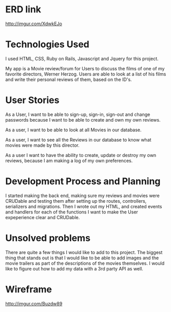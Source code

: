 # ERD link
http://imgur.com/XdwkEJo

# Technologies Used
I used HTML, CSS, Ruby on Rails, Javascript and Jquery for this project.

My app is a Movie review/forum for Users to discuss the films of one  of my favorite directors, Werner Herzog. Users are able to look at a list of his films and write their personal reviews of them, based on the ID's.

# User Stories

As a User, I want to be able to sign-up, sign-in, sign-out and change passwords because I want to be able to create and own my own reviews.

As a user, I want to be able to look at all Movies in our database.

As a user, I want to see all the Reviews in our database to know what movies were made by this director.

As a user I want to have the ability to create, update or destroy my own reviews, because I am making a log of my own preferences.

# Development Process and Planning
I started making the back end, making sure my reviews and movies were CRUDable and testing them after setting up the routes, controllers, serializers and migrations.
Then I wrote out my HTML, and created events and handlers for each of the functions I want to make the User expeperience clear and CRUDable.

# Unsolved problems
There are quite a few things I would like to add to this project. The biggest thing that stands out is that I would like to be able to add images and the movie trailers as part of the descriptions of the movies themselves. I would like to figure out how to add my data with a 3rd party API as well.

# Wireframe
http://imgur.com/Buzdw89
